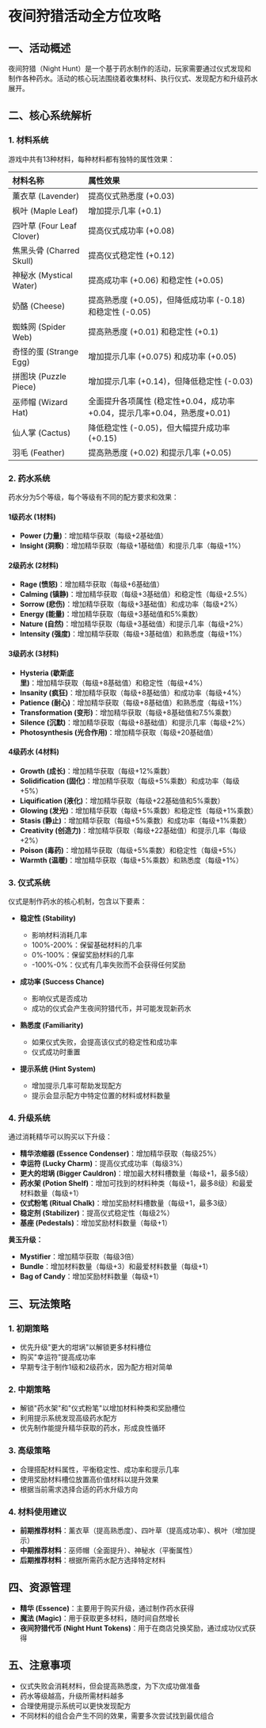 # 夜间狩猎活动全方位攻略

## 一、活动概述

夜间狩猎（Night Hunt）是一个基于药水制作的活动，玩家需要通过仪式发现和制作各种药水。活动的核心玩法围绕着收集材料、执行仪式、发现配方和升级药水展开。

## 二、核心系统解析

### 1. 材料系统

游戏中共有13种材料，每种材料都有独特的属性效果：

| 材料名称                  | 属性效果                                                                |
| :------------------------ | :---------------------------------------------------------------------- |
| 薰衣草 (Lavender)         | 提高仪式熟悉度 (+0.03)                                                  |
| 枫叶 (Maple Leaf)         | 增加提示几率 (+0.1)                                                     |
| 四叶草 (Four Leaf Clover) | 提高仪式成功率 (+0.08)                                                  |
| 焦黑头骨 (Charred Skull)  | 提高仪式稳定性 (+0.12)                                                  |
| 神秘水 (Mystical Water)   | 提高成功率 (+0.06) 和稳定性 (+0.05)                                     |
| 奶酪 (Cheese)             | 提高熟悉度 (+0.05)，但降低成功率 (-0.18) 和稳定性 (-0.05)               |
| 蜘蛛网 (Spider Web)       | 提高熟悉度 (+0.01) 和稳定性 (+0.1)                                      |
| 奇怪的蛋 (Strange Egg)    | 增加提示几率 (+0.075) 和成功率 (+0.05)                                  |
| 拼图块 (Puzzle Piece)     | 增加提示几率 (+0.14)，但降低稳定性 (-0.03)                              |
| 巫师帽 (Wizard Hat)       | 全面提升各项属性 (稳定性+0.04，成功率+0.04，提示几率+0.04，熟悉度+0.01) |
| 仙人掌 (Cactus)           | 降低稳定性 (-0.05)，但大幅提升成功率 (+0.15)                            |
| 羽毛 (Feather)            | 提高熟悉度 (+0.02) 和提示几率 (+0.05)                                   |

### 2. 药水系统

药水分为5个等级，每个等级有不同的配方要求和效果：

#### 1级药水 (1材料)
- **Power (力量)**：增加精华获取（每级+2基础值）
- **Insight (洞察)**：增加精华获取（每级+1基础值）和提示几率（每级+1%）

#### 2级药水 (2材料)
- **Rage (愤怒)**：增加精华获取（每级+6基础值）
- **Calming (镇静)**：增加精华获取（每级+3基础值）和稳定性（每级+2.5%）
- **Sorrow (悲伤)**：增加精华获取（每级+3基础值）和成功率（每级+2%）
- **Energy (能量)**：增加精华获取（每级+3基础值和5%乘数）
- **Nature (自然)**：增加精华获取（每级+3基础值）和提示几率（每级+2%）
- **Intensity (强度)**：增加精华获取（每级+3基础值）和熟悉度（每级+1%）

#### 3级药水 (3材料)
- **Hysteria (歇斯底里)**：增加精华获取（每级+8基础值）和稳定性（每级+4%）
- **Insanity (疯狂)**：增加精华获取（每级+8基础值）和成功率（每级+4%）
- **Patience (耐心)**：增加精华获取（每级+8基础值）和熟悉度（每级+1%）
- **Transformation (变形)**：增加精华获取（每级+8基础值和7.5%乘数）
- **Silence (沉默)**：增加精华获取（每级+8基础值）和提示几率（每级+2%）
- **Photosynthesis (光合作用)**：增加精华获取（每级+20基础值）

#### 4级药水 (4材料)
- **Growth (成长)**：增加精华获取（每级+12%乘数）
- **Solidification (固化)**：增加精华获取（每级+5%乘数）和成功率（每级+5%）
- **Liquification (液化)**：增加精华获取（每级+22基础值和5%乘数）
- **Glowing (发光)**：增加精华获取（每级+5%乘数）和稳定性（每级+1%乘数）
- **Stasis (静止)**：增加精华获取（每级+5%乘数）和成功率（每级+1%乘数）
- **Creativity (创造力)**：增加精华获取（每级+22基础值）和提示几率（每级+2%）
- **Poison (毒药)**：增加精华获取（每级+5%乘数）和稳定性（每级+5%）
- **Warmth (温暖)**：增加精华获取（每级+5%乘数）和熟悉度（每级+1%）

### 3. 仪式系统

仪式是制作药水的核心机制，包含以下要素：

- **稳定性 (Stability)**
    - 影响材料消耗几率
    - 100%-200%：保留基础材料的几率
    - 0%-100%：保留奖励材料的几率
    - -100%-0%：仪式有几率失败而不会获得任何奖励

- **成功率 (Success Chance)**
    - 影响仪式是否成功
    - 成功的仪式会产生夜间狩猎代币，并可能发现新药水

- **熟悉度 (Familiarity)**
    - 如果仪式失败，会提高该仪式的稳定性和成功率
    - 仪式成功时重置

- **提示系统 (Hint System)**
    - 增加提示几率可帮助发现配方
    - 提示会显示配方中特定位置的材料或材料数量

### 4. 升级系统

通过消耗精华可以购买以下升级：

- **精华浓缩器 (Essence Condenser)**：增加精华获取（每级25%）
- **幸运符 (Lucky Charm)**：提高仪式成功率（每级3%）
- **更大的坩埚 (Bigger Cauldron)**：增加最大材料槽数量（每级+1，最多5级）
- **药水架 (Potion Shelf)**：增加可找到的材料种类（每级+1，最多8级）和最爱材料数量（每级+1）
- **仪式粉笔 (Ritual Chalk)**：增加奖励材料槽数量（每级+1，最多3级）
- **稳定剂 (Stabilizer)**：提高仪式稳定性（每级2%）
- **基座 (Pedestals)**：增加奖励材料数量（每级+1）

**黄玉升级：**
- **Mystifier**：增加精华获取（每级3倍）
- **Bundle**：增加材料数量（每级+3）和最爱材料数量（每级+1）
- **Bag of Candy**：增加奖励材料数量（每级+1）

## 三、玩法策略

### 1. 初期策略
- 优先升级"更大的坩埚"以解锁更多材料槽位
- 购买"幸运符"提高成功率
- 早期专注于制作1级和2级药水，因为配方相对简单

### 2. 中期策略
- 解锁"药水架"和"仪式粉笔"以增加材料种类和奖励槽位
- 利用提示系统发现高级药水配方
- 优先制作能提升精华获取的药水，形成良性循环

### 3. 高级策略
- 合理搭配材料属性，平衡稳定性、成功率和提示几率
- 使用奖励材料槽位放置高价值材料以提升效果
- 根据当前需求选择合适的药水升级方向

### 4. 材料使用建议
- **前期推荐材料**：薰衣草（提高熟悉度）、四叶草（提高成功率）、枫叶（增加提示）
- **中期推荐材料**：巫师帽（全面提升）、神秘水（平衡属性）
- **后期推荐材料**：根据所需药水配方选择特定材料

## 四、资源管理

- **精华 (Essence)**：主要用于购买升级，通过制作药水获得
- **魔法 (Magic)**：用于获取更多材料，随时间自然增长
- **夜间狩猎代币 (Night Hunt Tokens)**：用于在商店兑换奖励，通过成功仪式获得

## 五、注意事项

- 仪式失败会消耗材料，但会提高熟悉度，为下次成功做准备
- 药水等级越高，升级所需材料越多
- 合理使用提示系统可以更快发现配方
- 不同材料的组合会产生不同的效果，需要多次尝试找到最优组合
